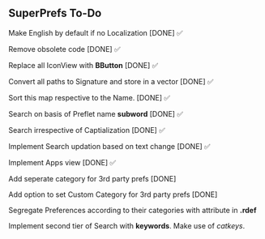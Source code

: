 ## SuperPrefs To-Do

Make English by default if no Localization [DONE] ✅

Remove obsolete code [DONE] ✅

Replace all IconView with **BButton** [DONE] ✅

Convert all paths to Signature and store in a vector [DONE] ✅

Sort this map respective to the Name. [DONE] ✅

Search on basis of Preflet name **subword** [DONE] ✅

Search irrespective of Captialization [DONE] ✅

Implement Search updation based on text change [DONE] ✅

Implement Apps view [DONE] ✅

Add seperate category for 3rd party prefs [DONE]

Add option to set Custom Category for 3rd party prefs [DONE]

Segregate Preferences according to their categories with attribute in **.rdef**

Implement second tier of Search with **keywords**. Make use of *catkeys*.
